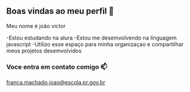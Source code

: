 ## Boas vindas ao meu perfil 💙

Meu nome é joão victor

-Estou estudando na alura
-Estou me desemvolvendo na linguagem javascript
-Utilizo esse espaço para minha organizaçao e compartilhar meos projetos desemvolvidos

###  Voce entra em contato comigo 📫

franca.machado.joao@escola.pr.gov.br
